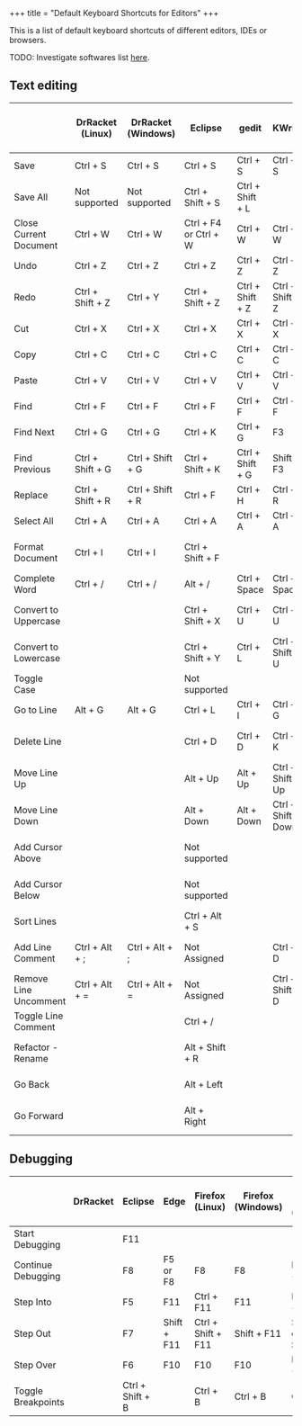 +++
title = "Default Keyboard Shortcuts for Editors"
+++

This is a list of default keyboard shortcuts of different editors, IDEs or browsers.

TODO: Investigate softwares list
[here](https://insights.stackoverflow.com/survey/2018/#technology-most-popular-development-environments).

## Text editing

|                        | DrRacket (Linux) | DrRacket (Windows) | Eclipse               | gedit            | KWrite              | PyCharm            | Qt Creator          | Sublime Text (Linux) | Visual Studio      | Visual Studio Code (Linux) | Visual Studio Code (Windows) |
| ---------------------- | ---------------- | ------------------ | --------------------- | ---------------- | ------------------- | ------------------ | ------------------- | -------------------- | ------------------ | -------------------------- | ---------------------------- |
| Save                   | Ctrl + S         | Ctrl + S           | Ctrl + S              | Ctrl + S         | Ctrl + S            |                    | Ctrl + S            | Ctrl + S             | Ctrl + S           | Ctrl + S                   | Ctrl + S                     |
| Save All               | Not supported    | Not supported      | Ctrl + Shift + S      | Ctrl + Shift + L |                     | Ctrl + S           | Ctrl + Shift + S    |                      | Ctrl + Shift + S   |                            |                              |
| Close Current Document | Ctrl + W         | Ctrl + W           | Ctrl + F4 or Ctrl + W | Ctrl + W         | Ctrl + W            | Ctrl + F4          | Ctrl + W            | Ctrl + W             | Ctrl + F4          |                            |                              |
| Undo                   | Ctrl + Z         | Ctrl + Z           | Ctrl + Z              | Ctrl + Z         | Ctrl + Z            | Ctrl + Z           | Ctrl + Z            | Ctrl + Z             | Ctrl + Z           | Ctrl + Z                   | Ctrl + Z                     |
| Redo                   | Ctrl + Shift + Z | Ctrl + Y           | Ctrl + Shift + Z      | Ctrl + Shift + Z | Ctrl + Shift + Z    | Ctrl + Shift + Z   | Ctrl + Shift + Z    | Ctrl + Y             | Ctrl + Y           | Ctrl + Y                   | Ctrl + Y                     |
| Cut                    | Ctrl + X         | Ctrl + X           | Ctrl + X              | Ctrl + X         | Ctrl + X            | Ctrl + X           | Ctrl + X            | Ctrl + X             | Ctrl + X           | Ctrl + X                   | Ctrl + X                     |
| Copy                   | Ctrl + C         | Ctrl + C           | Ctrl + C              | Ctrl + C         | Ctrl + C            | Ctrl + C           | Ctrl + C            | Ctrl + C             | Ctrl + C           | Ctrl + C                   | Ctrl + C                     |
| Paste                  | Ctrl + V         | Ctrl + V           | Ctrl + V              | Ctrl + V         | Ctrl + V            | Ctrl + V           | Ctrl + V            | Ctrl + V             | Ctrl + V           | Ctrl + V                   | Ctrl + V                     |
| Find                   | Ctrl + F         | Ctrl + F           | Ctrl + F              | Ctrl + F         | Ctrl + F            | Ctrl + F           | Ctrl + F            | Ctrl + F             | Ctrl + F           | Ctrl + F                   | Ctrl + F                     |
| Find Next              | Ctrl + G         | Ctrl + G           | Ctrl + K              | Ctrl + G         | F3                  | F3                 | F3                  | F3                   | F3                 | F3                         | F3                           |
| Find Previous          | Ctrl + Shift + G | Ctrl + Shift + G   | Ctrl + Shift + K      | Ctrl + Shift + G | Shift + F3          | Shift + F3         | Shift + F3          | Shift + F3           | Shift + F3         | Shift + F3                 | Shift + F3                   |
| Replace                | Ctrl + Shift + R | Ctrl + Shift + R   | Ctrl + F              | Ctrl + H         | Ctrl + R            | Ctrl + R           | Ctrl + F            | Ctrl + H             | Ctrl + H           | Ctrl + H                   | Ctrl + H                     |
| Select All             | Ctrl + A         | Ctrl + A           | Ctrl + A              | Ctrl + A         | Ctrl + A            | Ctrl + A           | Ctrl + A            | Ctrl + A             | Ctrl + A           | Ctrl + A                   | Ctrl + A                     |
| Format Document        | Ctrl + I         | Ctrl + I           | Ctrl + Shift + F      |                  |                     | Ctrl + Alt + L     |                     |                      | Ctrl + K, Ctrl + D | Ctrl + Shift + I           | Alt + Shift + F              |
| Complete Word          | Ctrl + /         | Ctrl + /           | Alt + /               | Ctrl + Space     | Ctrl + Space        | Ctrl + Space       | Ctrl + Space        |                      | Ctrl + Space       | Ctrl + Space               | Ctrl + Space                 |
| Convert to Uppercase   |                  |                    | Ctrl + Shift + X      | Ctrl + U         | Ctrl + U            |                    | Alt + Shift + U     | Ctrl + K, Ctrl + U   | Ctrl + Shift + U   |                            |                              |
| Convert to Lowercase   |                  |                    | Ctrl + Shift + Y      | Ctrl + L         | Ctrl + Shift + U    |                    | Alt + U             | Ctrl + K, Ctrl + L   | Ctrl + U           |                            |                              |
| Toggle Case            |                  |                    | Not supported         |                  |                     | Ctrl + Shift + U   |                     |                      |                    |                            |                              |
| Go to Line             | Alt + G          | Alt + G            | Ctrl + L              | Ctrl + I         | Ctrl + G            | Ctrl + G           | Ctrl + L            | Ctrl + G             | Ctrl + G           | Ctrl + G                   | Ctrl + G                     |
| Delete Line            |                  |                    | Ctrl + D              | Ctrl + D         | Ctrl + K            | Ctrl + Y           |                     | Ctrl + Shift + K     | Ctrl + Shift + L   | Ctrl + Shift + K           | Ctrl + Shift + K             |
| Move Line Up           |                  |                    | Alt + Up              | Alt + Up         | Ctrl + Shift + Up   | Alt + Shift + Up   | Ctrl + Shift + Up   | Ctrl + Shift + Up    | Alt + Up           | Alt + Up                   | Alt + Up                     |
| Move Line Down         |                  |                    | Alt + Down            | Alt + Down       | Ctrl + Shift + Down | Alt + Shift + Down | Ctrl + Shift + Down | Ctrl + Shift + Down  | Alt + Down         | Alt + Down                 | Alt + Down                   |
| Add Cursor Above       |                  |                    | Not supported         |                  |                     |                    | Alt + Shift + Up    | Alt + Shift + Up     | Alt + Shift + Up   | Alt + Shift + Up           | Ctrl + Alt + Up              |
| Add Cursor Below       |                  |                    | Not supported         |                  |                     |                    | Alt + Shift + Down  | Alt + Shift + Down   | Alt + Shift + Down | Alt + Shift + Down         | Ctrl + Alt + Down            |
| Sort Lines             |                  |                    | Ctrl + Alt + S        |                  |                     |                    |                     | F9                   |                    |                            |                              |
| Add Line Comment       | Ctrl + Alt + ;   | Ctrl + Alt + ;     | Not Assigned          |                  | Ctrl + D            |                    |                     |                      | Ctrl + K, Ctrl + C | Ctrl + K, Ctrl + C         | Ctrl + K, Ctrl + C           |
| Remove Line Uncomment  | Ctrl + Alt + =   | Ctrl + Alt + =     | Not Assigned          |                  | Ctrl + Shift + D    |                    |                     |                      | Ctrl + K, Ctrl + U | Ctrl + K, Ctrl + U         | Ctrl + K, Ctrl + U           |
| Toggle Line Comment    |                  |                    | Ctrl + /              |                  |                     | Ctrl + /           | Ctrl + /            |                      |                    | Ctrl + /                   | Ctrl + /                     |
| Refactor - Rename      |                  |                    | Alt + Shift + R       |                  |                     | Shift + F6         | Ctrl + Shift + R    |                      |                    | F2                         | F2                           |
| Go Back                |                  |                    | Alt + Left            |                  |                     | Ctrl + Alt + Left  | Alt + Left          | Alt + -              |                    | Ctrl + Alt + -             | Alt + Left                   |
| Go Forward             |                  |                    | Alt + Right           |                  |                     | Ctrl + Alt + Right | Alt + Right         | Alt + Shift + -      |                    | Ctrl + Shift + -           | Alt + Right                  |

## Debugging

|                    | DrRacket | Eclipse          | Edge        | Firefox (Linux)    | Firefox (Windows) | Google Chrome (Windows)         | PyCharm    | Qt Creator  | Visual Studio | Visual Studio Code (Linux) | Visual Studio Code (Windows) |
| ------------------ | -------- | ---------------- | ----------- | ------------------ | ----------------- | ------------------------------- | ---------- | ----------- | ------------- | -------------------------- | ---------------------------- |
| Start Debugging    |          | F11              |             |                    |                   |                                 | Shift + F9 | F5          | F5            | F5                         | F5                           |
| Continue Debugging |          | F8               | F5 or F8    | F8                 | F8                | F8 or Ctrl + \                  | F9         | F5          | F5            | F5                         | F5                           |
| Step Into          |          | F5               | F11         | Ctrl + F11         | F11               | F11 or Ctrl + ;                 | F7         | F11         | F11           | F11                        | F11                          |
| Step Out           |          | F7               | Shift + F11 | Ctrl + Shift + F11 | Shift + F11       | Shift + F11 or Ctrl + Shift + ; | Shift + F8 | Shift + F11 | Shift + F11   | Shift + F11                | Shift + F11                  |
| Step Over          |          | F6               | F10         | F10                | F10               | F10 or Ctrl + '                 | F8         | F10         | F10           | F10                        | F10                          |
| Toggle Breakpoints |          | Ctrl + Shift + B |             | Ctrl + B           | Ctrl + B          | Ctrl + B                        | Ctrl + F8  | F9          | F9            | F9                         | F9                           |
